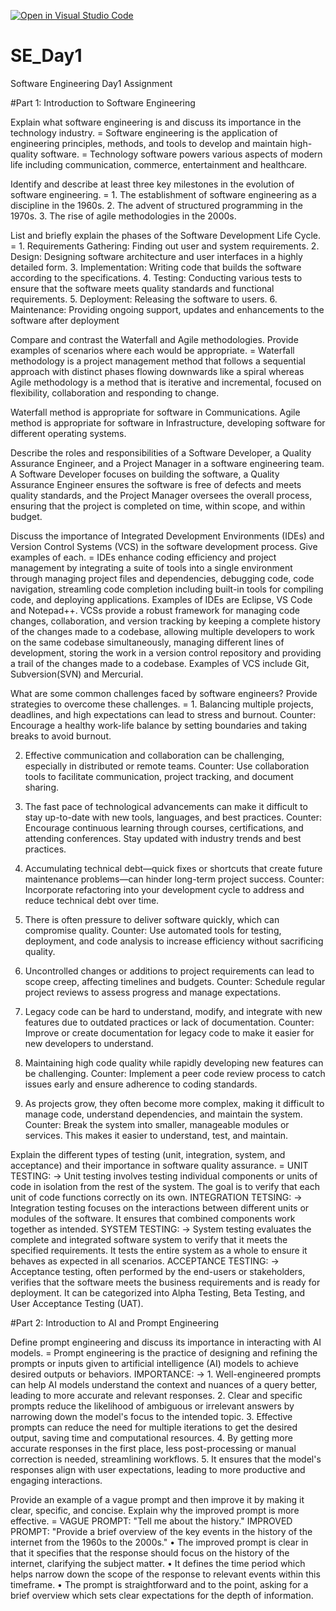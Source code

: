 [![Open in Visual Studio Code](https://classroom.github.com/assets/open-in-vscode-2e0aaae1b6195c2367325f4f02e2d04e9abb55f0b24a779b69b11b9e10269abc.svg)](https://classroom.github.com/online_ide?assignment_repo_id=15580756&assignment_repo_type=AssignmentRepo)
# SE_Day1
Software Engineering Day1 Assignment

#Part 1: Introduction to Software Engineering

Explain what software engineering is and discuss its importance in the technology industry.
= Software engineering is the application of engineering principles, methods, and tools to develop and maintain high-quality software.
= Technology software powers various aspects of modern life including communication, commerce, entertainment and healthcare.

Identify and describe at least three key milestones in the evolution of software engineering.
= 1. The establishment of software engineering as a discipline in the 1960s.
  2. The advent of structured programming in the 1970s.
  3. The rise of agile methodologies in the 2000s.

List and briefly explain the phases of the Software Development Life Cycle.
= 1. Requirements Gathering: Finding out user and system requirements.
  2. Design: Designing software architecture and user interfaces in a highly detailed form.
  3. Implementation: Writing code that builds the software according to the specifications.
  4. Testing: Conducting various tests to ensure that the software meets quality standards and functional requirements.
  5. Deployment: Releasing the software to users.
  6. Maintenance: Providing ongoing support, updates and enhancements to the software after deployment 

Compare and contrast the Waterfall and Agile methodologies. Provide examples of scenarios where each would be appropriate.
= Waterfall methodology is a project management method that follows a sequential approach with distinct phases flowing downwards like a spiral
whereas Agile methodology is a method that is iterative and incremental, focused on flexibility, collaboration and responding to change.

Waterfall method is appropriate for software in Communications.
Agile method is appropriate for software in Infrastructure, developing software for different operating systems.

Describe the roles and responsibilities of a Software Developer, a Quality Assurance Engineer, and a Project Manager in a software engineering team.
A Software Developer focuses on building the software, a Quality Assurance Engineer ensures the software is free of defects and meets quality standards, and the Project Manager oversees the overall process, ensuring that the project is completed on time, within scope, and within budget.

Discuss the importance of Integrated Development Environments (IDEs) and Version Control Systems (VCS) in the software development process. Give examples of each.
= IDEs enhance coding efficiency and project management by integrating a suite of tools into a single environment through managing project files and dependencies, debugging code, code navigation, streamling code    completion including built-in tools for compiling code, and deploying applications. Examples of IDEs are Eclipse, VS Code and Notepad++.
  VCSs provide a robust framework for managing code changes, collaboration, and version tracking by keeping a complete history of the changes made to a codebase, allowing multiple developers to work on the same     codebase simultaneously, managing different lines of development, storing the work in a version control repository and providing a trail of the changes made to a codebase. Examples of VCS include Git,         Subversion(SVN) and Mercurial.

What are some common challenges faced by software engineers? Provide strategies to overcome these challenges.
= 1. Balancing multiple projects, deadlines, and high expectations can lead to stress and burnout.
Counter: Encourage a healthy work-life balance by setting boundaries and taking breaks to avoid burnout.

  2. Effective communication and collaboration can be challenging, especially in distributed or remote teams.
Counter: Use collaboration tools to facilitate communication, project tracking, and document sharing.
 
  3. The fast pace of technological advancements can make it difficult to stay up-to-date with new tools, languages, and best practices.
 Counter: Encourage continuous learning through courses, certifications, and attending conferences. Stay updated with industry trends and best practices.
  
  4. Accumulating technical debt—quick fixes or shortcuts that create future maintenance problems—can hinder long-term project success.
Counter: Incorporate refactoring into your development cycle to address and reduce technical debt over time.
 
  5. There is often pressure to deliver software quickly, which can compromise quality.
Counter: Use automated tools for testing, deployment, and code analysis to increase efficiency without sacrificing quality.
  
  6. Uncontrolled changes or additions to project requirements can lead to scope creep, affecting timelines and budgets.
Counter: Schedule regular project reviews to assess progress and manage expectations.
  
  7. Legacy code can be hard to understand, modify, and integrate with new features due to outdated practices or lack of documentation.
Counter: Improve or create documentation for legacy code to make it easier for new developers to understand. 
  
  8. Maintaining high code quality while rapidly developing new features can be challenging.
Counter: Implement a peer code review process to catch issues early and ensure adherence to coding standards. 
  
  9. As projects grow, they often become more complex, making it difficult to manage code, understand dependencies, and maintain the system.
Counter: Break the system into smaller, manageable modules or services. This makes it easier to understand, test, and maintain.

Explain the different types of testing (unit, integration, system, and acceptance) and their importance in software quality assurance.
= UNIT TESTING: 
-> Unit testing involves testing individual components or units of code in isolation from the rest of the system. The goal is to verify that each unit of code functions correctly on its own.
  INTEGRATION TETSING:
-> Integration testing focuses on the interactions between different units or modules of the software. It ensures that combined components work together as intended.
  SYSTEM TESTING:
-> System testing evaluates the complete and integrated software system to verify that it meets the specified requirements. It tests the entire system as a whole to ensure it behaves as expected in all scenarios.
  ACCEPTANCE TESTING:
-> Acceptance testing, often performed by the end-users or stakeholders, verifies that the software meets the business requirements and is ready for deployment. It can be categorized into Alpha Testing, Beta Testing, and User Acceptance Testing (UAT).

#Part 2: Introduction to AI and Prompt Engineering


Define prompt engineering and discuss its importance in interacting with AI models.
= Prompt engineering is the practice of designing and refining the prompts or inputs given to artificial intelligence (AI) models to achieve desired outputs or behaviors.
IMPORTANCE:
-> 1. Well-engineered prompts can help AI models understand the context and nuances of a query better, leading to more accurate and relevant responses.
   2. Clear and specific prompts reduce the likelihood of ambiguous or irrelevant answers by narrowing down the model's focus to the intended topic.
   3. Effective prompts can reduce the need for multiple iterations to get the desired output, saving time and computational resources.
   4. By getting more accurate responses in the first place, less post-processing or manual correction is needed, streamlining workflows.
   5. It ensures that the model's responses align with user expectations, leading to more productive and engaging interactions.

Provide an example of a vague prompt and then improve it by making it clear, specific, and concise. Explain why the improved prompt is more effective.
= VAGUE PROMPT: "Tell me about the history."
IMPROVED PROMPT: "Provide a brief overview of the key events in the history of the internet from the 1960s to the 2000s."
• The improved prompt is clear in that it specifies that the response should focus on the history of the internet, clarifying the subject matter.
• It defines the time period which helps narrow down the scope of the response to relevant events within this timeframe.
• The prompt is straightforward and to the point, asking for a brief overview which sets clear expectations  for the depth of information.

